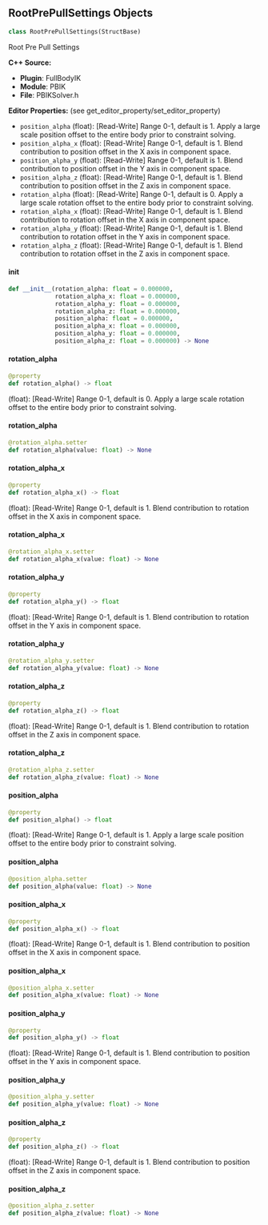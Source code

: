 ## RootPrePullSettings Objects

```python
class RootPrePullSettings(StructBase)
```

Root Pre Pull Settings

**C++ Source:**

- **Plugin**: FullBodyIK
- **Module**: PBIK
- **File**: PBIKSolver.h

**Editor Properties:** (see get_editor_property/set_editor_property)

- ``position_alpha`` (float):  [Read-Write] Range 0-1, default is 1. Apply a large scale position offset to the entire body prior to constraint solving.
- ``position_alpha_x`` (float):  [Read-Write] Range 0-1, default is 1. Blend contribution to position offset in the X axis in component space.
- ``position_alpha_y`` (float):  [Read-Write] Range 0-1, default is 1. Blend contribution to position offset in the Y axis in component space.
- ``position_alpha_z`` (float):  [Read-Write] Range 0-1, default is 1. Blend contribution to position offset in the Z axis in component space.
- ``rotation_alpha`` (float):  [Read-Write] Range 0-1, default is 0. Apply a large scale rotation offset to the entire body prior to constraint solving.
- ``rotation_alpha_x`` (float):  [Read-Write] Range 0-1, default is 1. Blend contribution to rotation offset in the X axis in component space.
- ``rotation_alpha_y`` (float):  [Read-Write] Range 0-1, default is 1. Blend contribution to rotation offset in the Y axis in component space.
- ``rotation_alpha_z`` (float):  [Read-Write] Range 0-1, default is 1. Blend contribution to rotation offset in the Z axis in component space.

<a id="unreal.RootPrePullSettings.__init__"></a>

#### __init__

```python
def __init__(rotation_alpha: float = 0.000000,
             rotation_alpha_x: float = 0.000000,
             rotation_alpha_y: float = 0.000000,
             rotation_alpha_z: float = 0.000000,
             position_alpha: float = 0.000000,
             position_alpha_x: float = 0.000000,
             position_alpha_y: float = 0.000000,
             position_alpha_z: float = 0.000000) -> None
```

<a id="unreal.RootPrePullSettings.rotation_alpha"></a>

#### rotation_alpha

```python
@property
def rotation_alpha() -> float
```

(float):  [Read-Write] Range 0-1, default is 0. Apply a large scale rotation offset to the entire body prior to constraint solving.

<a id="unreal.RootPrePullSettings.rotation_alpha"></a>

#### rotation_alpha

```python
@rotation_alpha.setter
def rotation_alpha(value: float) -> None
```

<a id="unreal.RootPrePullSettings.rotation_alpha_x"></a>

#### rotation_alpha_x

```python
@property
def rotation_alpha_x() -> float
```

(float):  [Read-Write] Range 0-1, default is 1. Blend contribution to rotation offset in the X axis in component space.

<a id="unreal.RootPrePullSettings.rotation_alpha_x"></a>

#### rotation_alpha_x

```python
@rotation_alpha_x.setter
def rotation_alpha_x(value: float) -> None
```

<a id="unreal.RootPrePullSettings.rotation_alpha_y"></a>

#### rotation_alpha_y

```python
@property
def rotation_alpha_y() -> float
```

(float):  [Read-Write] Range 0-1, default is 1. Blend contribution to rotation offset in the Y axis in component space.

<a id="unreal.RootPrePullSettings.rotation_alpha_y"></a>

#### rotation_alpha_y

```python
@rotation_alpha_y.setter
def rotation_alpha_y(value: float) -> None
```

<a id="unreal.RootPrePullSettings.rotation_alpha_z"></a>

#### rotation_alpha_z

```python
@property
def rotation_alpha_z() -> float
```

(float):  [Read-Write] Range 0-1, default is 1. Blend contribution to rotation offset in the Z axis in component space.

<a id="unreal.RootPrePullSettings.rotation_alpha_z"></a>

#### rotation_alpha_z

```python
@rotation_alpha_z.setter
def rotation_alpha_z(value: float) -> None
```

<a id="unreal.RootPrePullSettings.position_alpha"></a>

#### position_alpha

```python
@property
def position_alpha() -> float
```

(float):  [Read-Write] Range 0-1, default is 1. Apply a large scale position offset to the entire body prior to constraint solving.

<a id="unreal.RootPrePullSettings.position_alpha"></a>

#### position_alpha

```python
@position_alpha.setter
def position_alpha(value: float) -> None
```

<a id="unreal.RootPrePullSettings.position_alpha_x"></a>

#### position_alpha_x

```python
@property
def position_alpha_x() -> float
```

(float):  [Read-Write] Range 0-1, default is 1. Blend contribution to position offset in the X axis in component space.

<a id="unreal.RootPrePullSettings.position_alpha_x"></a>

#### position_alpha_x

```python
@position_alpha_x.setter
def position_alpha_x(value: float) -> None
```

<a id="unreal.RootPrePullSettings.position_alpha_y"></a>

#### position_alpha_y

```python
@property
def position_alpha_y() -> float
```

(float):  [Read-Write] Range 0-1, default is 1. Blend contribution to position offset in the Y axis in component space.

<a id="unreal.RootPrePullSettings.position_alpha_y"></a>

#### position_alpha_y

```python
@position_alpha_y.setter
def position_alpha_y(value: float) -> None
```

<a id="unreal.RootPrePullSettings.position_alpha_z"></a>

#### position_alpha_z

```python
@property
def position_alpha_z() -> float
```

(float):  [Read-Write] Range 0-1, default is 1. Blend contribution to position offset in the Z axis in component space.

<a id="unreal.RootPrePullSettings.position_alpha_z"></a>

#### position_alpha_z

```python
@position_alpha_z.setter
def position_alpha_z(value: float) -> None
```

<a id="unreal.PBIKSolverSettings"></a>